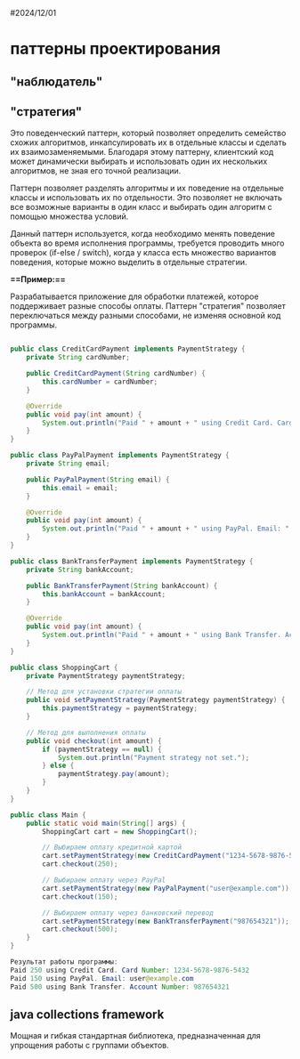 #2024/12/01
# паттерны проектирования

## "наблюдатель"

## "стратегия"

Это поведенческий паттерн, который позволяет определить семейство схожих алгоритмов, инкапсулировать их в отдельные классы и сделать их взаимозаменяемыми. Благодаря этому паттерну, клиентский код может динамически выбирать и использовать один их нескольких алгоритмов, не зная его точной реализации.

Паттерн позволяет разделять алгоритмы и их поведение на отдельные классы и использовать их по отдельности. Это позволяет не включать все возможные варианты в один класс и выбирать один алгоритм с помощью множества условий. 

Данный паттерн используется, когда необходимо менять поведение объекта во время исполнения программы, требуется проводить много проверок (if-else / switch), когда у класса есть множество вариантов поведения, которые можно выделить в отдельные стратегии.

**==Пример:==**

Разрабатывается приложение для обработки платежей, которое поддерживает разные способы оплаты. Паттерн "стратегия" позволяет переключаться между разными способами, не изменяя основной код программы.

``` java

public class CreditCardPayment implements PaymentStrategy {
    private String cardNumber;

    public CreditCardPayment(String cardNumber) {
        this.cardNumber = cardNumber;
    }

    @Override
    public void pay(int amount) {
        System.out.println("Paid " + amount + " using Credit Card. Card Number: " + cardNumber);
    }
}

public class PayPalPayment implements PaymentStrategy {
    private String email;

    public PayPalPayment(String email) {
        this.email = email;
    }

    @Override
    public void pay(int amount) {
        System.out.println("Paid " + amount + " using PayPal. Email: " + email);
    }
}

public class BankTransferPayment implements PaymentStrategy {
    private String bankAccount;

    public BankTransferPayment(String bankAccount) {
        this.bankAccount = bankAccount;
    }

    @Override
    public void pay(int amount) {
        System.out.println("Paid " + amount + " using Bank Transfer. Account Number: " + bankAccount);
    }
}

public class ShoppingCart {
    private PaymentStrategy paymentStrategy;

    // Метод для установки стратегии оплаты
    public void setPaymentStrategy(PaymentStrategy paymentStrategy) {
        this.paymentStrategy = paymentStrategy;
    }

    // Метод для выполнения оплаты
    public void checkout(int amount) {
        if (paymentStrategy == null) {
            System.out.println("Payment strategy not set.");
        } else {
            paymentStrategy.pay(amount);
        }
    }
}

public class Main {
    public static void main(String[] args) {
        ShoppingCart cart = new ShoppingCart();

        // Выбираем оплату кредитной картой
        cart.setPaymentStrategy(new CreditCardPayment("1234-5678-9876-5432"));
        cart.checkout(250);

        // Выбираем оплату через PayPal
        cart.setPaymentStrategy(new PayPalPayment("user@example.com"));
        cart.checkout(150);

        // Выбираем оплату через банковский перевод
        cart.setPaymentStrategy(new BankTransferPayment("987654321"));
        cart.checkout(500);
    }
}

Результат работы программы:
Paid 250 using Credit Card. Card Number: 1234-5678-9876-5432
Paid 150 using PayPal. Email: user@example.com
Paid 500 using Bank Transfer. Account Number: 987654321
```

## java collections framework

Мощная и гибкая стандартная библиотека, предназначенная для упрощения работы с группами объектов. 

